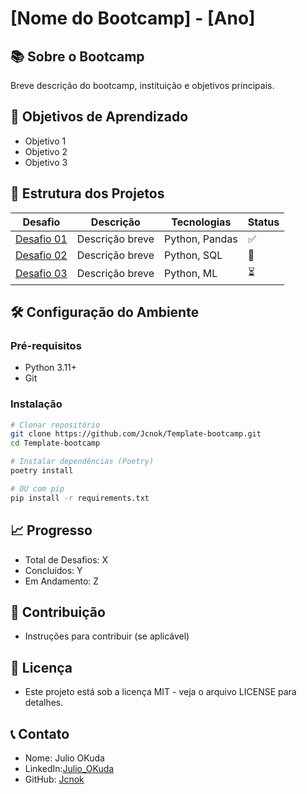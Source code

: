 # [Nome do Bootcamp] - [Ano]

## 📚 Sobre o Bootcamp
Breve descrição do bootcamp, instituição e objetivos principais.

## 🎯 Objetivos de Aprendizado
- Objetivo 1
- Objetivo 2
- Objetivo 3

## 📁 Estrutura dos Projetos

| Desafio | Descrição | Tecnologias | Status |
|---------|-----------|-------------|--------|
| [Desafio 01](./projetos/desafio_01/) | Descrição breve | Python, Pandas | ✅ |
| [Desafio 02](./projetos/desafio_02/) | Descrição breve | Python, SQL | 🚧 |
| [Desafio 03](./projetos/desafio_03/) | Descrição breve | Python, ML | ⏳ |

## 🛠️ Configuração do Ambiente

### Pré-requisitos
- Python 3.11+
- Git

### Instalação
```bash
# Clonar repositório
git clone https://github.com/Jcnok/Template-bootcamp.git
cd Template-bootcamp

# Instalar dependências (Poetry)
poetry install

# OU com pip
pip install -r requirements.txt
```
## 📈 Progresso

* Total de Desafios: X
* Concluídos: Y
* Em Andamento: Z

## 🤝 Contribuição
* Instruções para contribuir (se aplicável)

## 📄 Licença
* Este projeto está sob a licença MIT - veja o arquivo LICENSE para detalhes.
  
## 📞 Contato

* Nome: Julio OKuda
* LinkedIn:[Julio_OKuda](https://www.linkedin.com/in/juliookuda/)
* GitHub: [Jcnok](https://github.com/Jcnok)